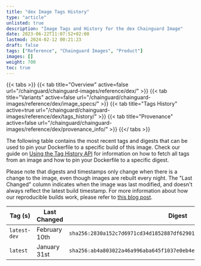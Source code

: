 ```yaml
---
title: "dex Image Tags History"
type: "article"
unlisted: true
description: "Image Tags and History for the dex Chainguard Image"
date: 2023-06-22T11:07:52+02:00
lastmod: 2024-02-12 00:21:23
draft: false
tags: ["Reference", "Chainguard Images", "Product"]
images: []
weight: 700
toc: true
---
```


{{< tabs >}}
{{< tab title="Overview" active=false url="/chainguard/chainguard-images/reference/dex/" >}}
{{< tab title="Variants" active=false url="/chainguard/chainguard-images/reference/dex/image_specs/" >}}
{{< tab title="Tags History" active=true url="/chainguard/chainguard-images/reference/dex/tags_history/" >}}
{{< tab title="Provenance" active=false url="/chainguard/chainguard-images/reference/dex/provenance_info/" >}}
{{</ tabs >}}

The following table contains the most recent tags and digests that can be used to pin your Dockerfile to a specific build of this image. Check our guide on [Using the Tag History API](/chainguard/chainguard-images/using-the-tag-history-api/) for information on how to fetch all tags from an image and how to pin your Dockerfile to a specific digest.

Please note that digests and timestamps only change when there is a change to the image, even though images are rebuilt every night. The "Last Changed" column indicates when the image was last modified, and doesn't always reflect the latest build timestamp. For more information about how our reproducible builds work, please refer to [this blog post](https://www.chainguard.dev/unchained/reproducing-chainguards-reproducible-image-builds).

| Tag (s)       | Last Changed  | Digest                                                                    |
|---------------|---------------|---------------------------------------------------------------------------|
|  `latest-dev` | February 10th | `sha256:2830a152c7d6971cd34d1852887df62901ca86fe704b1742f50644b51690f252` |
|  `latest`     | January 31st  | `sha256:ab4a803022a46a996aba645f1037e0eb4ed35d27eefe68b1cac2f3b16531416f` |

